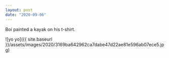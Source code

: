 ```yaml
---
layout: post
date: "2020-09-06"
---
```


Boí painted a kayak on his t-shirt.

![yo yo]({{ site.baseurl }}/assets/images/2020/3169ba642962ca7dabe47d22ae81e596ab07ece5.jpg)
